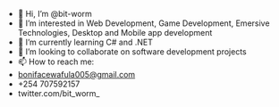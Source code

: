 - 👋 Hi, I’m @bit-worm
- 👀 I’m interested in Web Development, Game Development, Emersive Technologies, Desktop and Mobile app development
- 🌱 I’m currently learning C# and .NET
- 💞️ I’m looking to collaborate on software development projects
- 📫 How to reach me:
-    bonifacewafula005@gmail.com
-    +254 707592157
-    twitter.com/bit_worm_

<!---
bit-worm/bit-worm is a ✨ special ✨ repository because its `README.md` (this file) appears on your GitHub profile.
You can click the Preview link to take a look at your changes.
--->
